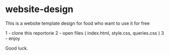 # website-design

This is a website template design for food who want to use it for free

1 - clone this reportorie 
2 - open files ( index.html, style.css, queries.css )
3 - enjoy

Good luck.

